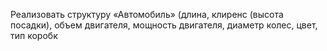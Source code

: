 Реализовать структуру «Автомобиль» (длина, клиренс (высота посадки), объем двигателя,
мощность двигателя, диаметр колес, цвет, тип коробк
